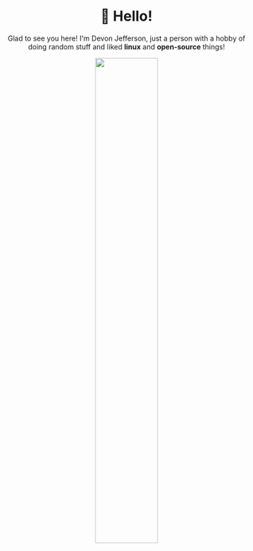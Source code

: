 <h1 align='center'>👋 Hello!</h1>

<p align=center>Glad to see you here! I'm Devon Jefferson, just a person with a hobby of doing random stuff and liked <b>linux</b> and <b>open-source</b> things!</p>

<p align=center>
<img height="50%" width="auto" src ="https://github-readme-stats.vercel.app/api?username=devonjeff&theme=blue_navy&show_icons=true">
</p>
